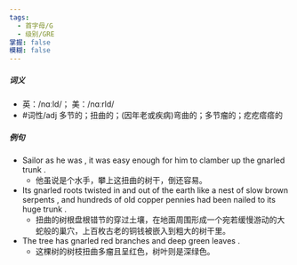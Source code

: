 ```yaml
---
tags:
  - 首字母/G
  - 级别/GRE
掌握: false
模糊: false
---
```

##### 词义
- 英：/nɑːld/； 美：/nɑːrld/
- #词性/adj  多节的；扭曲的；(因年老或疾病)弯曲的；多节瘤的；疙疙瘩瘩的
##### 例句
- Sailor as he was , it was easy enough for him to clamber up the gnarled trunk .
	- 他虽说是个水手，攀上这扭曲的树干，倒还容易。
- Its gnarled roots twisted in and out of the earth like a nest of slow brown serpents , and hundreds of old copper pennies had been nailed to its huge trunk .
	- 扭曲的树根盘根错节的穿过土壤，在地面周围形成一个宛若缓慢游动的大蛇般的巢穴，上百枚古老的铜钱被嵌入到粗大的树干里。
- The tree has gnarled red branches and deep green leaves .
	- 这棵树的树枝扭曲多瘤且呈红色，树叶则是深绿色。
